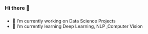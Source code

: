 ### Hi there 👋

###
- 🔭 I’m currently working on Data Science Projects
- 🌱 I’m currently learning Deep Learning, NLP ,Computer Vision

<!--
**anuragk1357/anuragk1357** is a ✨ _special_ ✨ repository because its `README.md` (this file) appears on your GitHub profile.

Here are some ideas to get you started:

-->
